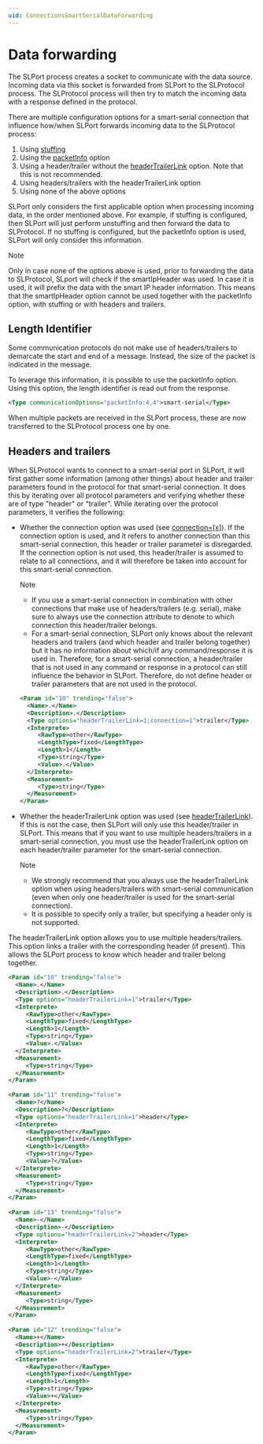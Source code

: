 ```yaml
---
uid: ConnectionsSmartSerialDataForwarding
---
```


# Data forwarding

The SLPort process creates a socket to communicate with the data source. Incoming data via this socket is forwarded from SLPort to the SLProtocol process. The SLProtocol process will then try to match the incoming data with a response defined in the protocol.

There are multiple configuration options for a smart-serial connection that influence how/when SLPort forwards incoming data to the SLProtocol process:

1. Using [stuffing](xref:Protocol.Advanced-stuffing)
1. Using the [packetInfo](xref:Protocol.Type-communicationOptions#packetinfo) option
1. Using a header/trailer without the [headerTrailerLink](xref:Protocol.Params.Param.Type-options#headertrailerlink) option. Note that this is not recommended.
1. Using headers/trailers with the headerTrailerLink option
1. Using none of the above options

SLPort only considers the first applicable option when processing incoming data, in the order mentioned above. For example, if stuffing is configured, then SLPort will just perform unstuffing and then forward the data to SLProtocol. If no stuffing is configured, but the packetInfo option is used, SLPort will only consider this information.

> [!NOTE]
> Only in case none of the options above is used, prior to forwarding the data to SLProtocol, SLport will check if the smartIpHeader was used. In case it is used, it will prefix the data with the smart IP header information. This means that the smartIpHeader option cannot be used together with the packetInfo option, with stuffing or with headers and trailers.

## Length Identifier

Some communication protocols do not make use of headers/trailers to demarcate the start and end of a message. Instead, the size of the packet is indicated in the message.

To leverage this information, it is possible to use the packetInfo option. Using this option, the length identifier is read out from the response.

```xml
<Type communicationOptions="packetInfo:4,4">smart-serial</Type>
```

When multiple packets are received in the SLPort process, these are now transferred to the SLProtocol process one by one.

## Headers and trailers

When SLProtocol wants to connect to a smart-serial port in SLPort, it will first gather some information (among other things) about header and trailer parameters found in the protocol for that smart-serial connection. It does this by iterating over all protocol parameters and verifying whether these are of type "header" or "trailer". While iterating over the protocol parameters, it verifies the following:

- Whether the connection option was used (see [connection=[x]](xref:Protocol.Params.Param.Type-options#connectionx)). If the connection option is used, and it refers to another connection than this smart-serial connection, this header or trailer parameter is disregarded. If the connection option is not used, this header/trailer is assumed to relate to all connections, and it will therefore be taken into account for this smart-serial connection.

    > [!NOTE]
    >
    > - If you use a smart-serial connection in combination with other connections that make use of headers/trailers (e.g. serial), make sure to always use the connection attribute to denote to which connection this header/trailer belongs.
    > - For a smart-serial connection, SLPort only knows about the relevant headers and trailers (and which header and trailer belong together) but it has no information about which/if any command/response it is used in. Therefore, for a smart-serial connection, a header/trailer that is not used in any command or response in a protocol can still influence the behavior in SLPort. Therefore, do not define header or trailer parameters that are not used in the protocol.

    ```xml
    <Param id="10" trending="false">
      <Name>.</Name>
      <Description>.</Description>
      <Type options="headerTrailerLink=1;connection=1">trailer</Type>
      <Interprete>
         <RawType>other</RawType>
         <LengthType>fixed</LengthType>
         <Length>1</Length>
         <Type>string</Type>
         <Value>.</Value>
      </Interprete>
      <Measurement>
         <Type>string</Type>
      </Measurement>
    </Param>
    ```

- Whether the headerTrailerLink option was used (see [headerTrailerLink](xref:Protocol.Params.Param.Type-options#headertrailerlink)).<!-- RN 6115 --> If this is not the case, then SLPort will only use this header/trailer in SLPort. This means that if you want to use multiple headers/trailers in a smart-serial connection, you must use the headerTrailerLink option on each header/trailer parameter for the smart-serial connection.

    > [!NOTE]
    >
    > - We strongly recommend that you always use the headerTrailerLink option when using headers/trailers with smart-serial communication (even when only one header/trailer is used for the smart-serial connection).
    > - It is possible to specify only a trailer, but specifying a header only is not supported.

The headerTrailerLink option allows you to use multiple headers/trailers. This option links a trailer with the corresponding header (if present). This allows the SLPort process to know which header and trailer belong together.

```xml
<Param id="10" trending="false">
  <Name>.</Name>
  <Description>.</Description>
  <Type options="headerTrailerLink=1">trailer</Type>
  <Interprete>
     <RawType>other</RawType>
     <LengthType>fixed</LengthType>
     <Length>1</Length>
     <Type>string</Type>
     <Value>.</Value>
  </Interprete>
  <Measurement>
     <Type>string</Type>
  </Measurement>
</Param>
 
<Param id="11" trending="false">
  <Name>?</Name>
  <Description>?</Description>
  <Type options="headerTrailerLink=1">header</Type>
  <Interprete>
     <RawType>other</RawType>
     <LengthType>fixed</LengthType>
     <Length>1</Length>
     <Type>string</Type>
     <Value>?</Value>
  </Interprete>
  <Measurement>
     <Type>string</Type>
  </Measurement>
</Param>
 
<Param id="13" trending="false">
  <Name>-</Name>
  <Description>-</Description>
  <Type options="headerTrailerLink=2">header</Type>
  <Interprete>
     <RawType>other</RawType>
     <LengthType>fixed</LengthType>
     <Length>1</Length>
     <Type>string</Type>
     <Value>-</Value>
  </Interprete>
  <Measurement>
     <Type>string</Type>
  </Measurement>
</Param>
 
<Param id="12" trending="false">
  <Name>+</Name>
  <Description>+</Description>
  <Type options="headerTrailerLink=2">trailer</Type>
  <Interprete>
     <RawType>other</RawType>
     <LengthType>fixed</LengthType>
     <Length>1</Length>
     <Type>string</Type>
     <Value>+</Value>
  </Interprete>
  <Measurement>
     <Type>string</Type>
  </Measurement>
</Param>
```
